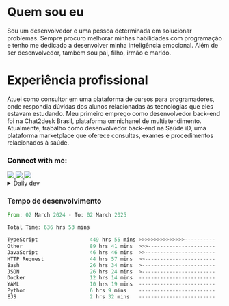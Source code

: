 # Quem sou eu
Sou um desenvolvedor e uma pessoa determinada em solucionar problemas. Sempre procuro melhorar minhas habilidades com programação e tenho me dedicado a desenvolver minha inteligência emocional. Além de ser desenvolvedor, também sou pai, filho, irmão e marido.

# Experiência profissional
Atuei como consultor em uma plataforma de cursos para programadores, onde respondia dúvidas dos alunos relacionadas às tecnologias que eles estavam estudando.
Meu primeiro emprego como desenvolvedor back-end foi na Chat2desk Brasil, plataforma omnichanel de multiatendimento.
Atualmente, trabalho como desenvolvedor back-end na Saúde iD, uma plataforma marketplace que oferece consultas, exames e procedimentos relacionados à saúde.

### Connect with me:
<a href="https://www.linkedin.com/in/theusmoreira" target="_blank" >
<img src="https://img.shields.io/badge/linkedin-%230077B5.svg?&style=for-the-badge&logo=linkedin&logoColor=white ">
</a>
<a href="https://www.instagram.com/matheus.s.moreira/" target="_blank">
<img src="https://img.shields.io/badge/instagram-%23E4405F.svg?&style=for-the-badge&logo=instagram&logoColor=white">
</a>
<a href="mailto:matheussm301@gmail.com"  target="_blank">
<img src="https://img.shields.io/badge/gmail-%23E4405F.svg?&style=for-the-badge&logo=gmail&logoColor=white">
</a>


<details>
  <summary>Daily dev </summary>
<p>
  <a href="https://app.daily.dev/matheussantos"><img src="https://github.com/matheus-santos-moreira/matheus-santos-moreira/blob/master/devcard.svg" width="200" alt="Matheus Santos's Dev Card"/></a>
 </p>
</details>

<h3>Tempo de desenvolvimento</h3>

<!--START_SECTION:waka-->

```rust
From: 02 March 2024 - To: 02 March 2025

Total Time: 636 hrs 53 mins

TypeScript                 449 hrs 55 mins >>>>>>>>>>>>>>>----------   61.92 %
Other                      89 hrs 41 mins  >>>----------------------   12.34 %
JavaScript                 46 hrs 46 mins  >>-----------------------   06.44 %
HTTP Request               44 hrs 57 mins  >>-----------------------   06.19 %
Bash                       26 hrs 34 mins  >------------------------   03.66 %
JSON                       26 hrs 24 mins  >------------------------   03.63 %
Docker                     12 hrs 14 mins  -------------------------   01.68 %
YAML                       10 hrs 19 mins  -------------------------   01.42 %
Python                     6 hrs 9 mins    -------------------------   00.85 %
EJS                        2 hrs 32 mins   -------------------------   00.35 %
```

<!--END_SECTION:waka-->
